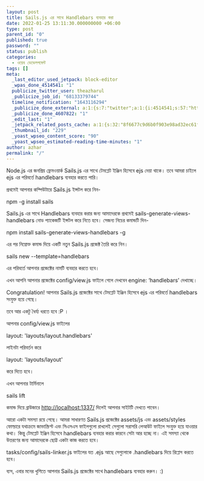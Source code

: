 ```yaml
---
layout: post
title: Sails.js এর সাথে Handlebars ব্যবহার করা
date: 2022-01-25 13:11:30.000000000 +06:00
type: post
parent_id: "0"
published: true
password: ""
status: publish
categories:
  - ওয়েব ডেভেলপমেন্ট
tags: []
meta:
  _last_editor_used_jetpack: block-editor
  _wpas_done_4514541: "1"
  publicize_twitter_user: theazharul
  _publicize_job_id: "68133379744"
  timeline_notification: "1643116294"
  _publicize_done_external: a:1:{s:7:"twitter";a:1:{i:4514541;s:57:"https://twitter.com/theazharul/status/1485963559389519878";}}
  _publicize_done_4607822: "1"
  _edit_last: "1"
  _jetpack_related_posts_cache: a:1:{s:32:"8f6677c9d6b0f903e98ad32ec61f8deb";a:2:{s:7:"expires";i:1648352821;s:7:"payload";a:3:{i:0;a:1:{s:2:"id";i:7;}i:1;a:1:{s:2:"id";i:194;}i:2;a:1:{s:2:"id";i:123;}}}}
  _thumbnail_id: "229"
  _yoast_wpseo_content_score: "90"
  _yoast_wpseo_estimated-reading-time-minutes: "1"
author: azhar
permalink: "/"
---
```


Node.js এর জনপ্রিয় ফ্রেমওয়ার্ক Sails.js এর সাথে টেমপ্লেট ইঞ্জিন হিসেবে ejs দেয়া থাকে। তবে আমরা চাইলে ejs এর পরিবর্তে handlebars ব্যবহার করতে পারি।

প্রথমেই আপনার কম্পিউটারে Sails.js ইন্সটল করে নিন-

npm -g install sails

Sails.js এর সাথে Handlebars ব্যবহার করার জন্য আমাদেরকে প্রথমেই sails-generate-views-handlebars নোড প্যাকেজটি ইন্সটল করে নিতে হবে। সেজন্য নিচের কমান্ডটি দিন-

‌‌‌npm install sails-generate-views-handlebars -g‌‌

এর পর নিম্নোক্ত কমান্ড দিয়ে একটি নতুন Sails.js প্রজেক্ট তৈরি করে নিন।

sails new <project-name> --template=handlebars

এর পরিবর্তে আপনার প্রজেক্টের নামটি ব্যবহার করতে হবে।

এখন আপনি আপনার প্রজেক্টের config/view.js ফাইলে গেলে দেখবেন ‌‌‌engine: ‘handlebars’ দেখাচ্ছে।

Congratulation! আপনার Sails.js প্রজেক্টের সাথে টেমপ্লেট ইঞ্জিন হিসেবে ejs এর পরিবর্তে handlebars সংযুক্ত হয়ে গেছে।

তবে আর একটু ধৈর্য্য ধরতে হবে :P ।

আপনার config/view.js ফাইলের

layout: 'layouts/layout.handlebars'

লাইনটা পরিবর্তন করে

layout: 'layouts/layout'

করে দিতে হবে।

এখন আপনার টার্মিনালে

sails lift

কমান্ড দিয়ে ব্রাউজারে [http://localhost:1337/](http://localhost:1337/) দিলেই আপনার সাইটটি দেখতে পাবেন।

আরো একটা সমস্যা রয়ে গেছে। আমরা সাধারণত Sails.js প্রজেক্টের assets/js এবং assets/styles ফোল্ডারে যথাক্রমে জাভাস্ক্রিপ্ট এবং সিএসএস ফাইলগুলো রাখলেই সেগুলো সরাসরি লেআউট ফাইলে সংযুক্ত হয়ে যাওয়ার কথা। কিন্তু টেমপ্লেট ইঞ্জিন হিসেবে handlebars ব্যবহার করার কারনে সেটা আর হচ্ছে না। এই সমস্যা থেকে উত্তরণের জন্য আমাদেরকে ছোট্ট একটা কাজ করতে হবে।

tasks/config/sails-linker.js ফাইলের যত .ejs আছে সেগুলোকে .handlebars দিয়ে রিপ্লেস করতে হবে।

ব্যস, এবার মনের খুশিতে আপনার Sails.js প্রজেক্টের সাথে handlebars ব্যবহার করুন। :)
